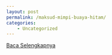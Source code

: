 ```yaml
---
layout: post
permalink: /maksud-mimpi-buaya-hitam/
categories:
    - Uncategorized
---
```


[Baca Selengkapnya](/10)
